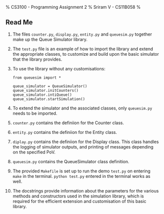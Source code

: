 % CS3100 - Programming Assignment 2
% Sriram V - CS11B058
%

## Read Me

1. The files `counter.py`, `display.py`, `entity.py` and `queuesim.py` together make up the Queue Simulator library.
2. The `test.py` file is an example of how to import the library and extend the appropriate classes, to customize and build upon the basic simulator that the library provides.
3. To use the library without any customisations:  

    ```
    from queuesim import *

    queue_simulator = QueueSimulator()
    queue_simulator.initCounters()
    queue_simulator.intiQueue()
    queue_simulator.startSimulation()
    ```

4. To extend the simulator and the associated classes, only `queuesim.py` needs to be imported.
5. `counter.py` contains the definiion for the Counter class.
6. `entity.py` contains the definiion for the Entity class.
7. `diplay.py` contains the definiion for the Display class. This class handles the logging of simulator outputs, and printing of messages depending on the specified PoV.
8. `queuesim.py` contains the QueueSimulator class definition.
9. The provided `Makefile` is set up to run the demo `test.py` on entering `make` in the terminal. `python test.py` entered in the terminal works as well.
10. The docstrings provide information about the parameters for the various methods and constructors used in the simulation library, which is required for the efficient extension and customisation of this basic library.
